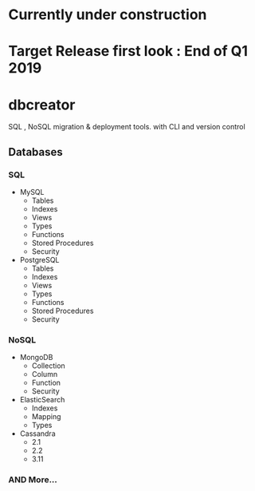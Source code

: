 # Currently under construction #
# Target Release first look : End of Q1 2019 #

# dbcreator
SQL , NoSQL migration &amp; deployment tools. with CLI and version control 

## Databases ##
### SQL ###
  * MySQL
    * Tables
    * Indexes
    * Views
    * Types
    * Functions
    * Stored Procedures
    * Security
  * PostgreSQL
    * Tables
    * Indexes
    * Views
    * Types
    * Functions
    * Stored Procedures
    * Security

### NoSQL ###
  * MongoDB
    * Collection
    * Column
    * Function
    * Security
  * ElasticSearch
    * Indexes
    * Mapping
    * Types
  * Cassandra
    * 2.1
    * 2.2
    * 3.11
    
### AND More... ###




